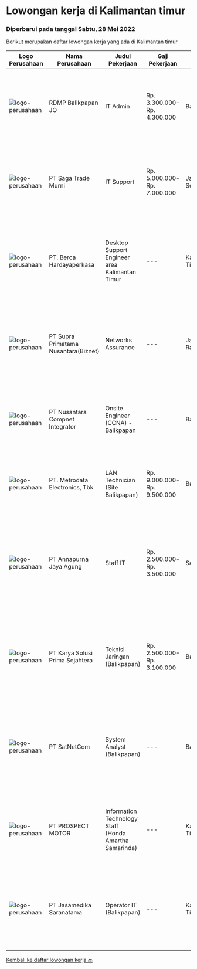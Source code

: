 
  # Lowongan kerja di Kalimantan timur

  ### Diperbarui pada tanggal Sabtu, 28 Mei 2022

  Berikut merupakan daftar lowongan kerja yang ada di Kalimantan timur

  |Logo Perusahaan | Nama Perusahaan | Judul Pekerjaan | Gaji Pekerjaan | Lokasi | Deskripsi | Tanggal diunggah | Pranala |
  | -------------- | --------------- | --------------- | --------- | --------- | -------------- | ------- | ----------- |
  |![logo-perusahaan](https://image-service-cdn.seek.com.au/2a351ed6c1486632a54aefa9d8889ecffeb6399b/ee4dce1061f3f616224767ad58cb2fc751b8d2dc)|RDMP Balikpapan JO|IT Admin|Rp. 3.300.000-Rp. 4.300.000|Balikpapan|Qualifications : Age maximum 30 years old Candidate must posses at least Diploma Degree in any major Has about 1-2 years experience as Admin/IT...|Jumat, 27 Mei 2022|https://www.jobstreet.co.id/id/job/it-admin-3897580?token=0~ccfb17aa-aeb3-4c04-b947-26f1d54ed00b&sectionRank=1&jobId=jobstreet-id-job-3897580|
|![logo-perusahaan](https://image-service-cdn.seek.com.au/6138730fc38b3bc8387d49f0d3dc58436fcb4103/ee4dce1061f3f616224767ad58cb2fc751b8d2dc)|PT Saga Trade Murni|IT Support|Rp. 5.000.000-Rp. 7.000.000|Jakarta Selatan|REQUIREMENTS : Laki –laki usia maksimal 27 tahun. Minimal S1 Ilmu Komputer, Sistem Informasi, Teknik Komputer atau Pendidikan setara. Freshgraduate...|Senin, 23 Mei 2022|https://www.jobstreet.co.id/id/job/it-support-3891997?token=0~ccfb17aa-aeb3-4c04-b947-26f1d54ed00b&sectionRank=2&jobId=jobstreet-id-job-3891997|
|![logo-perusahaan](https://image-service-cdn.seek.com.au/6a76252207cfed561e664c874d4631f4aefd8409/ee4dce1061f3f616224767ad58cb2fc751b8d2dc)|PT. Berca Hardayaperkasa|Desktop Support Engineer area Kalimantan Timur|---|Kalimantan Timur|Responsibilities: Analyzing, diagnosing, and installation to several areas including desktop hardware, operating systems, application software and...|Selasa, 24 Mei 2022|https://www.jobstreet.co.id/id/job/desktop-support-engineer-area-kalimantan-timur-3894653?token=0~ccfb17aa-aeb3-4c04-b947-26f1d54ed00b&sectionRank=3&jobId=jobstreet-id-job-3894653|
|![logo-perusahaan](https://image-service-cdn.seek.com.au/1033d36f751f076cfdd637ed0acbcbf8508866ec/ee4dce1061f3f616224767ad58cb2fc751b8d2dc)|PT Supra Primatama Nusantara(Biznet)|Networks Assurance|---|Jakarta Raya|Tanggung Jawab:  Melakukan Audit &amp; Commissioning jaringan Fiber Optic (FTTx GPON, and Metro Ethernet) Memastikan pembangunan jaringan fiber optik...|Senin, 23 Mei 2022|https://www.jobstreet.co.id/id/job/networks-assurance-3893018?token=0~ccfb17aa-aeb3-4c04-b947-26f1d54ed00b&sectionRank=4&jobId=jobstreet-id-job-3893018|
|![logo-perusahaan](https://image-service-cdn.seek.com.au/faf1379cb2f8ff5c87162dc20c60c0d2f63dba1c/ee4dce1061f3f616224767ad58cb2fc751b8d2dc)|PT Nusantara Compnet Integrator|Onsite Engineer (CCNA) - Balikpapan|---|Balikpapan|Job Descriptions : Analyze customer needs Provide solutions and give recommendations to the customer according to their needs Preventive and...|Minggu, 22 Mei 2022|https://www.jobstreet.co.id/id/job/onsite-engineer-ccna-balikpapan-3882941?token=0~ccfb17aa-aeb3-4c04-b947-26f1d54ed00b&sectionRank=5&jobId=jobstreet-id-job-3882941|
|![logo-perusahaan](https://image-service-cdn.seek.com.au/0d75518309b56a3cff39daa569b0ba02cc7a22f2/ee4dce1061f3f616224767ad58cb2fc751b8d2dc)|PT. Metrodata Electronics, Tbk|LAN Technician (Site Balikpapan)|Rp. 9.000.000-Rp. 9.500.000|Balikpapan|KUALIFIKASI PERSONIL LAN Technician Pendidikan min D3 Pengalaman min 5 tahun  LINGKUP PEKERJAAN...|Senin, 23 Mei 2022|https://www.jobstreet.co.id/id/job/lan-technician-site-balikpapan-3892363?token=0~ccfb17aa-aeb3-4c04-b947-26f1d54ed00b&sectionRank=6&jobId=jobstreet-id-job-3892363|
|![logo-perusahaan](https://image-service-cdn.seek.com.au/01db91e8f21e8792f1a332989bbd20ee2005e801/ee4dce1061f3f616224767ad58cb2fc751b8d2dc)|PT Annapurna Jaya Agung|Staff IT|Rp. 2.500.000-Rp. 3.500.000|Samarinda|Kualifikasi: Pendidikan minimal D3/S1 Teknik Informatika. Usia maksimal 30 tahun. Pengalaman 3 tahun di bidang terkait. Mempunyai SIM C/A aktif. Mampu...|Rabu, 18 Mei 2022|https://www.jobstreet.co.id/id/job/staff-it-3874931?token=0~ccfb17aa-aeb3-4c04-b947-26f1d54ed00b&sectionRank=7&jobId=jobstreet-id-job-3874931|
|![logo-perusahaan](https://image-service-cdn.seek.com.au/bb0f2c313297f2db3d497466b95d7da85644edc0/ee4dce1061f3f616224767ad58cb2fc751b8d2dc)|PT Karya Solusi Prima Sejahtera|Teknisi Jaringan (Balikpapan)|Rp. 2.500.000-Rp. 3.100.000|Balikpapan|KUALIFIKASI : Pendidikan minimal SMK Teknik Komputer &amp; Jaringan,Lulusan D3 Teknik Telekomunikasi/ S1 Teknik Informatika dipersilahkan Usia...|Jumat, 20 Mei 2022|https://www.jobstreet.co.id/id/job/teknisi-jaringan-balikpapan-3878440?token=0~ccfb17aa-aeb3-4c04-b947-26f1d54ed00b&sectionRank=8&jobId=jobstreet-id-job-3878440|
|![logo-perusahaan](https://image-service-cdn.seek.com.au/6108f58b8d52b8e5523830ee4b11d6074377e515/ee4dce1061f3f616224767ad58cb2fc751b8d2dc)|PT SatNetCom|System Analyst (Balikpapan)|---|Balikpapan|Skills Good in English written, reading and speaking Proficient in One or more Programming Language (ex. C#, VB.Net, Python) Strong understanding of...|Jumat, 20 Mei 2022|https://www.jobstreet.co.id/id/job/system-analyst-balikpapan-3890737?token=0~ccfb17aa-aeb3-4c04-b947-26f1d54ed00b&sectionRank=9&jobId=jobstreet-id-job-3890737|
|![logo-perusahaan](https://image-service-cdn.seek.com.au/904fdf047637a32722a09f0099cc0e906ab35f75/ee4dce1061f3f616224767ad58cb2fc751b8d2dc)|PT PROSPECT MOTOR|Information Technology Staff (Honda Amartha Samarinda)|---|Kalimantan Timur|Memperbaiki jaringan komputer yang bermasalah Memperbaiki sistem yang bermasalah ketika user menggunakannya. Melakukan update setiap kali versi...|Selasa, 17 Mei 2022|https://www.jobstreet.co.id/id/job/information-technology-staff-honda-amartha-samarinda-3884391?token=0~ccfb17aa-aeb3-4c04-b947-26f1d54ed00b&sectionRank=10&jobId=jobstreet-id-job-3884391|
|![logo-perusahaan](https://image-service-cdn.seek.com.au/172fba7ccd5ea4395b3bcad5f9d7d531f942b6e6/ee4dce1061f3f616224767ad58cb2fc751b8d2dc)|PT Jasamedika Saranatama|Operator IT (Balikpapan)|---|Kalimantan Timur|Kualifikasi: Khusus untuk kandidat yang berdomisili di Balikpapan, Kalimantan Timur Minimal Pendidikan D3 Perekam medis/ D3 Keperawatan/ D3 Teknik...|Kamis, 12 Mei 2022|https://www.jobstreet.co.id/id/job/operator-it-balikpapan-3879576?token=0~ccfb17aa-aeb3-4c04-b947-26f1d54ed00b&sectionRank=11&jobId=jobstreet-id-job-3879576|


  [Kembali ke daftar lowongan kerja 🔙](../README.md#daftar-lowongan-kerja)
  